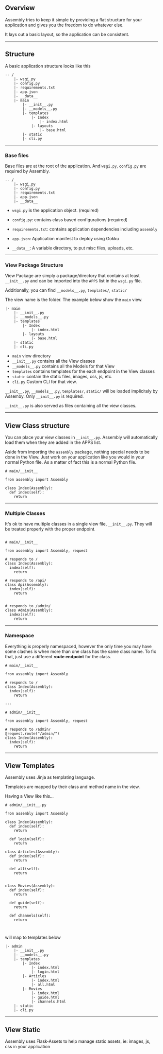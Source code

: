 
## Overview

Assembly tries to keep it simple by providing a flat structure for your application and gives you 
the freedom to do whatever else. 

It lays out a basic layout, so the application can be consistent. 

---

## Structure

A basic application structure looks like this

```
-- /
    |- wsgi.py
    |- config.py
    |- requirements.txt
    |- app.json
    |- __data__  
    |- main
        |- __init__.py
        |- __models__.py
        |- templates
            |- Index
                |- index.html
            |- layouts
                |- base.html
        |- static
        |- cli.py

```

---

### Base files

Base files are at the root of the application. And `wsgi.py`, `config.py` are required by Assembly.


```
-- /
    |- wsgi.py
    |- config.py
    |- requirements.txt
    |- app.json
    |- __data__  
```

- `wsgi.py` is the application object. (required)

- `config.py`: contains class based configurations (required)

- `requirements.txt`: contains application dependencies including `assembly`

- `app.json`: Application manifest to deploy using Gokku

- `__data__`: A variable directory, to put misc files, uploads, etc.


---

### View Package Structure

View Package are simply a package/directory that contains at least `__init__.py` and can be imported into the `APPS` list in the `wsgi.py` file. 

Additionally, you can find `__models__.py`, `templates/`, `static/`

The view name is the folder. The example below show the `main` view.

```
|- main
    |- __init__.py
    |- __models__.py
    |- templates
        |- Index
            |- index.html
        |- layouts
            |- base.html
    |- static
    |- cli.py

```

- `main` view directory
- `__init__.py` contains all the View classes
- `__models__.py` contains all the Models for that View
- `templates` contains templates for the each endpoint in the View classes
- `static` contain the static files, images, css, js, etc.
- `cli.py` Custom CLI for that view.

`__init__.py`, `__models__.py`, `templates/`, `static/` will be loaded implicitely by Assemby. Only `__init__.py` is required.

`__init__.py` is also served as files containing all the view classes.

---

## View Class structure

You can place your view classes in `__init__.py`. Assembly will automatically load them when they are added in the APPS list.

Aside from importing the `assembly` package, nothing special needs to be done in the View. Just work on your application like you would in your normal Python file. As a matter of fact this is a normal Python file.

```
# main/__init__

from assembly import Assembly

class Index(Assembly):
  def index(self):
    return

```

---

### Multiple Classes

It's ok to have multiple classes in a single view file, `__init__.py`. They will be treated properly with the proper endpoint.

```

# main/__init__

from assembly import Assembly, request

# responds to /
class Index(Assembly):
  index(self):
    return 

# responds to /api/
class Api(Assembly):
  index(self):
    return


# responds to /admin/
class Admin(Assembly):
  index(self):
    return

```

---

### Namespace

Everything is properly namespaced, however the only time you may have some clashes is when more than one class has the same class name. To fix that, just use a different **route endpoint** for the class.

```
# main/__init__

from assembly import Assembly

# responds to /
class Index(Assembly):
  index(self):
    return 

---

# admin/__init__

from assembly import Assembly, request

# responds to /admin/
@request.route("/admin/")
class Index(Assembly):
  index(self):
    return 
```

---

## View Templates

Assembly uses Jinja as templating language. 

Templates are mapped by their class and method name in the view.

Having a View like this...

```
# admin/__init__.py

from assembly import Assembly

class Index(Assembly):
  def index(self):
    return 

  def login(self):
    return

class Articles(Assembly):
  def index(self):
    return 

  def all(self):
    return


class Movies(Assembly):
  def index(self):
    return 

  def guide(self):
    return

  def channels(self):
    return



```

will map to templates below

```
|- admin
    |- __init__.py
    |- __models__.py
    |- templates
        |- Index
            |- index.html
            |- login.html
        |- Articles
            |- index.html
            |- all.html
        |- Movies
            |- index.html
            |- guide.html            
            |- channels.html            
    |- static
    |- cli.py

```


---

## View Static

Assembly uses Flask-Assets to help manage static assets, ie: images, js, css in your application

